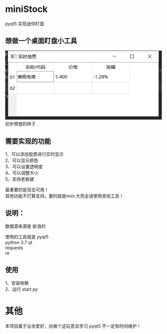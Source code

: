 # miniStock
pyqt5 实现迷你盯盘

## 想做一个桌面盯盘小工具
![img.png](img.png)
初步预想的样子

## 需要实现的功能  
1、可以添加股票进行实时显示  
2、可以显示颜色  
3、可以设置透明度  
4、可以调整大小  
5、支持老板键  

最重要的是双击可用！   
其他功能不打算支持。要的就是mini 大而全请使用其他工具！ 

## 说明：
数据源来源是 新浪的  

使用的工具就是 pyqt5  
python 3.7
qt  
requests  
re  

## 使用  
1、安装依赖  
2、运行 start.py  

# 其他
本项目属于业余爱好，向做个这玩意去学习 pyqt5 
不一定有时间维护！